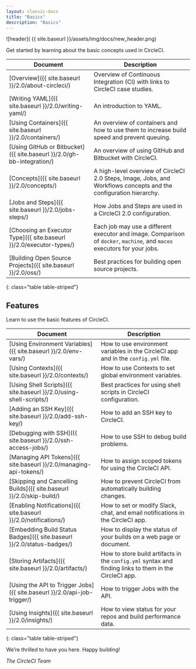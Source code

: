 ```yaml
---
layout: classic-docs
title: "Basics"
description: "Basics"
---
```

![header]( {{ site.baseurl }}/assets/img/docs/new_header.png)

Get started by learning about the basic concepts used in CircleCI.

Document | Description
----|----------
[Overview]({{ site.baseurl }}/2.0/about-circleci/) | Overview of Continuous Integration (CI) with links to CircleCI case studies.
[Writing YAML]({{ site.baseurl }}/2.0/writing-yaml/) | An introduction to YAML.
[Using Containers]({{ site.baseurl }}/2.0/containers/) | An overview of containers and how to use them to increase build speed and prevent queuing.
[Using GitHub or Bitbucket]({{ site.baseurl }}/2.0/gh-bb-integration/) | An overview of using GitHub and Bitbucket with CircleCI.
[Concepts]({{ site.baseurl }}/2.0/concepts/) | A high-level overview of CircleCI 2.0 Steps, Image, Jobs, and Workflows concepts and the configuration hierarchy.
[Jobs and Steps]({{ site.baseurl }}/2.0/jobs-steps/) | How Jobs and Steps are used in a CircleCI 2.0 configuration.
[Choosing an Executor Type]({{ site.baseurl }}/2.0/executor-types/) | Each job may use a different executor and image. Comparison of `docker`, `machine`, and `macos` executors for your jobs.
[Building Open Source Projects]({{ site.baseurl }}/2.0/oss/) | Best practices for building open source projects.
{: class="table table-striped"}

## Features

Learn to use the basic features of CircleCI.

Document | Description
----|----------
[Using Environment Variables]({{ site.baseurl }}/2.0/env-vars/) | How to use environment variables in the CircleCI app and in the `config.yml` file.
[Using Contexts]({{ site.baseurl }}/2.0/contexts/) | How to use Contexts to set global environment variables.
[Using Shell Scripts]({{ site.baseurl }}/2.0/using-shell-scripts/) | Best practices for using shell scripts in CircleCI configuration.
[Adding an SSH Key]({{ site.baseurl }}/2.0/add-ssh-key/) | How to add an SSH key to CircleCI.
[Debugging with SSH]({{ site.baseurl }}/2.0/ssh-access-jobs/) | How to use SSH to debug build problems.
[Managing API Tokens]({{ site.baseurl }}/2.0/managing-api-tokens/) | How to assign scoped tokens for using the CircleCI API.
[Skipping and Cancelling Builds]({{ site.baseurl }}/2.0/skip-build/) | How to prevent CircleCI from automatically building changes.
[Enabling Notifications]({{ site.baseurl }}/2.0/notifications/) | How to set or modify Slack, chat, and email notifications in the CircleCI app.
[Embedding Build Status Badges]({{ site.baseurl }}/2.0/status-badges/) | How to display the status of your builds on a web page or document.
[Storing Artifacts]({{ site.baseurl }}/2.0/artifacts/) | How to store build artifacts in the `config.yml` syntax and finding links to them in the CircleCI app.
[Using the API to Trigger Jobs]({{ site.baseurl }}/2.0/api-job-trigger/) | How to trigger Jobs with the API.
[Using Insights]({{ site.baseurl }}/2.0/insights/) | How to view status for your repos and build performance data.
{: class="table table-striped"}

We’re thrilled to have you here. Happy building!

_The CircleCI Team_
